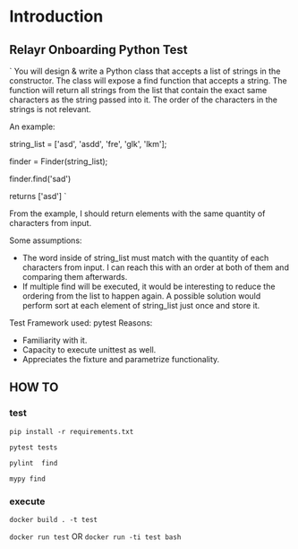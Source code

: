 # Introduction
## Relayr Onboarding Python Test

` You will design & write a Python class that accepts a list of strings in the constructor. The
class will expose a find function that accepts a string. The function will return all strings from
the list that contain the exact same characters as the string passed into it. The order of the
characters in the strings is not relevant.

 
 An example:

 
string_list = ['asd', 'asdd', 'fre', 'glk', 'lkm'];


finder = Finder(string_list);


finder.find('sad')


returns ['asd']
`

From the example, I should return elements with the same quantity of characters from input.


Some assumptions: 
* The word inside of string_list must match with the quantity of each characters from input. 
I can reach this with an order at both of them and comparing them afterwards. 
* If multiple find will be executed, it would be interesting to reduce the ordering from the list to happen again. 
A possible solution would perform sort at each element of string_list just once and store it.




Test Framework used:
pytest
Reasons:
* Familiarity with it.
* Capacity to execute unittest as well.
* Appreciates the fixture and parametrize functionality.


## HOW TO
### test

`pip install -r requirements.txt`


`pytest tests`


`pylint  find`


`mypy find`


### execute


`docker build . -t test`


`docker run test`
OR 
`docker run -ti test bash`

